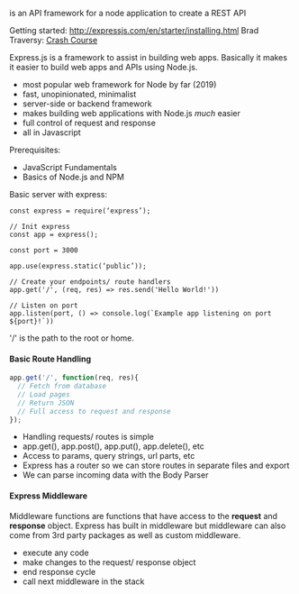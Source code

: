 is an API framework for a node application to create a REST API


Getting started: http://expressjs.com/en/starter/installing.html
Brad Traversy: [Crash Course](https://youtu.be/L72fhGm1tfE)

Express.js is a framework to assist in building web apps. Basically it makes it easier to build web apps and APIs using Node.js. 

- most popular web framework for Node by far (2019)
- fast, unopinionated, minimalist
- server-side or backend framework
- makes building web applications with Node.js _much_ easier
- full control of request and response
- all in Javascript

Prerequisites:
- JavaScript Fundamentals
- Basics of Node.js and NPM


Basic server with express:
```
const express = require(‘express’);

// Init express
const app = express();

const port = 3000

app.use(express.static(‘public’));

// Create your endpoints/ route handlers
app.get('/', (req, res) => res.send('Hello World!'))

// Listen on port
app.listen(port, () => console.log(`Example app listening on port ${port}!`))
```

'/' is the path to the root or home.

#### Basic Route Handling
```js
app.get('/', function(req, res){
  // Fetch from database
  // Load pages
  // Return JSON
  // Full access to request and response
});
```
- Handling requests/ routes is simple
- app.get(), app.post(), app.put(), app.delete(), etc
- Access to params, query strings, url parts, etc
- Express has a router so we can store routes in separate files and export
- We can parse incoming data with the Body Parser

#### Express Middleware
Middleware functions are functions that have access to the **request** and **response** object. Express has built in middleware but middleware can also come from 3rd party packages as well as custom middleware.
- execute any code
- make changes to the request/ response object
- end response cycle
- call next middleware in the stack
